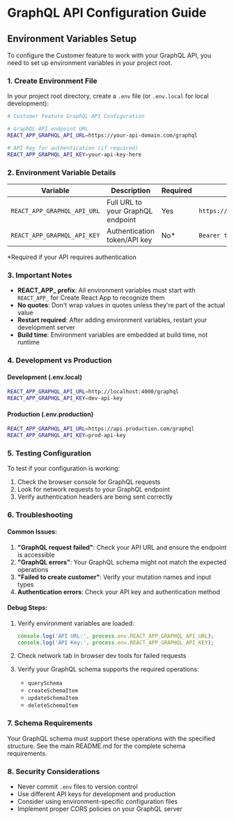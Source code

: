# GraphQL API Configuration Guide

## Environment Variables Setup

To configure the Customer feature to work with your GraphQL API, you need to set up environment variables in your project root.

### 1. Create Environment File

In your project root directory, create a `.env` file (or `.env.local` for local development):

```bash
# Customer Feature GraphQL API Configuration

# GraphQL API endpoint URL
REACT_APP_GRAPHQL_API_URL=https://your-api-domain.com/graphql

# API Key for authentication (if required)
REACT_APP_GRAPHQL_API_KEY=your-api-key-here
```

### 2. Environment Variable Details

| Variable | Description | Required | Example |
|----------|-------------|----------|---------|
| `REACT_APP_GRAPHQL_API_URL` | Full URL to your GraphQL endpoint | Yes | `https://api.example.com/graphql` |
| `REACT_APP_GRAPHQL_API_KEY` | Authentication token/API key | No* | `Bearer token123` |

*Required if your API requires authentication

### 3. Important Notes

- **REACT_APP_ prefix**: All environment variables must start with `REACT_APP_` for Create React App to recognize them
- **No quotes**: Don't wrap values in quotes unless they're part of the actual value
- **Restart required**: After adding environment variables, restart your development server
- **Build time**: Environment variables are embedded at build time, not runtime

### 4. Development vs Production

#### Development (.env.local)
```bash
REACT_APP_GRAPHQL_API_URL=http://localhost:4000/graphql
REACT_APP_GRAPHQL_API_KEY=dev-api-key
```

#### Production (.env.production)
```bash
REACT_APP_GRAPHQL_API_URL=https://api.production.com/graphql
REACT_APP_GRAPHQL_API_KEY=prod-api-key
```

### 5. Testing Configuration

To test if your configuration is working:

1. Check the browser console for GraphQL requests
2. Look for network requests to your GraphQL endpoint
3. Verify authentication headers are being sent correctly

### 6. Troubleshooting

#### Common Issues:

1. **"GraphQL request failed"**: Check your API URL and ensure the endpoint is accessible
2. **"GraphQL errors"**: Your GraphQL schema might not match the expected operations
3. **"Failed to create customer"**: Verify your mutation names and input types
4. **Authentication errors**: Check your API key and authentication method

#### Debug Steps:

1. Verify environment variables are loaded:
   ```javascript
   console.log('API URL:', process.env.REACT_APP_GRAPHQL_API_URL);
   console.log('API Key:', process.env.REACT_APP_GRAPHQL_API_KEY);
   ```

2. Check network tab in browser dev tools for failed requests

3. Verify your GraphQL schema supports the required operations:
   - `querySchema`
   - `createSchemaItem`
   - `updateSchemaItem`
   - `deleteSchemaItem`

### 7. Schema Requirements

Your GraphQL schema must support these operations with the specified structure. See the main README.md for the complete schema requirements.

### 8. Security Considerations

- Never commit `.env` files to version control
- Use different API keys for development and production
- Consider using environment-specific configuration files
- Implement proper CORS policies on your GraphQL server
